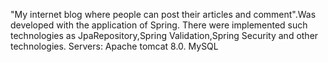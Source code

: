 "My internet blog where people can post their articles and comment".Was developed with the application of Spring. 
There were implemented such technologies as JpaRepository,Spring Validation,Spring Security and other technologies.
Servers: Apache tomcat 8.0.
MySQL
